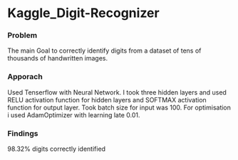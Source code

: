 # Kaggle_Digit-Recognizer
### Problem 
The main Goal to correctly identify digits from a dataset of tens of thousands of handwritten images. 

### Apporach
Used Tenserflow with Neural Network. I took three hidden layers and used RELU activation function for hidden layers and SOFTMAX activation function for output layer. Took batch size for input was 100. For optimisation i used AdamOptimizer with learning late 0.01.

### Findings 
98.32% digits correctly identified
